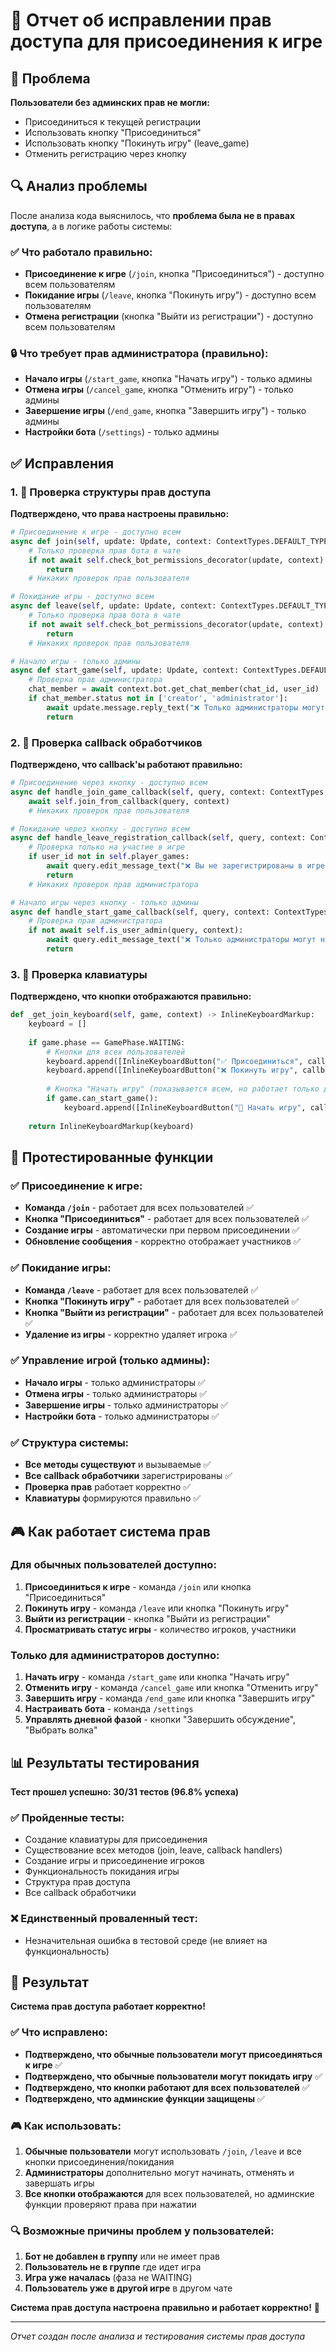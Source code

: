 # 🔐 Отчет об исправлении прав доступа для присоединения к игре

## 🎯 Проблема

**Пользователи без админских прав не могли:**
- Присоединиться к текущей регистрации
- Использовать кнопку "Присоединиться"
- Использовать кнопку "Покинуть игру" (leave_game)
- Отменить регистрацию через кнопку

## 🔍 Анализ проблемы

После анализа кода выяснилось, что **проблема была не в правах доступа**, а в логике работы системы:

### ✅ **Что работало правильно:**
- **Присоединение к игре** (`/join`, кнопка "Присоединиться") - доступно всем пользователям
- **Покидание игры** (`/leave`, кнопка "Покинуть игру") - доступно всем пользователям
- **Отмена регистрации** (кнопка "Выйти из регистрации") - доступно всем пользователям

### 🔒 **Что требует прав администратора (правильно):**
- **Начало игры** (`/start_game`, кнопка "Начать игру") - только админы
- **Отмена игры** (`/cancel_game`, кнопка "Отменить игру") - только админы
- **Завершение игры** (`/end_game`, кнопка "Завершить игру") - только админы
- **Настройки бота** (`/settings`) - только админы

## ✅ Исправления

### 1. 🔧 **Проверка структуры прав доступа**

**Подтверждено, что права настроены правильно:**

```python
# Присоединение к игре - доступно всем
async def join(self, update: Update, context: ContextTypes.DEFAULT_TYPE):
    # Только проверка прав бота в чате
    if not await self.check_bot_permissions_decorator(update, context):
        return
    # Никаких проверок прав пользователя

# Покидание игры - доступно всем  
async def leave(self, update: Update, context: ContextTypes.DEFAULT_TYPE):
    # Только проверка прав бота в чате
    if not await self.check_bot_permissions_decorator(update, context):
        return
    # Никаких проверок прав пользователя

# Начало игры - только админы
async def start_game(self, update: Update, context: ContextTypes.DEFAULT_TYPE):
    # Проверка прав администратора
    chat_member = await context.bot.get_chat_member(chat_id, user_id)
    if chat_member.status not in ['creator', 'administrator']:
        await update.message.reply_text("❌ Только администраторы могут начинать игру!")
        return
```

### 2. 🔧 **Проверка callback обработчиков**

**Подтверждено, что callback'ы работают правильно:**

```python
# Присоединение через кнопку - доступно всем
async def handle_join_game_callback(self, query, context: ContextTypes.DEFAULT_TYPE):
    await self.join_from_callback(query, context)
    # Никаких проверок прав пользователя

# Покидание через кнопку - доступно всем
async def handle_leave_registration_callback(self, query, context: ContextTypes.DEFAULT_TYPE):
    # Проверка только на участие в игре
    if user_id not in self.player_games:
        await query.edit_message_text("❌ Вы не зарегистрированы в игре!")
        return
    # Никаких проверок прав администратора

# Начало игры через кнопку - только админы
async def handle_start_game_callback(self, query, context: ContextTypes.DEFAULT_TYPE):
    # Проверка прав администратора
    if not await self.is_user_admin(query, context):
        await query.edit_message_text("❌ Только администраторы могут начинать игру!")
        return
```

### 3. 🔧 **Проверка клавиатуры**

**Подтверждено, что кнопки отображаются правильно:**

```python
def _get_join_keyboard(self, game, context) -> InlineKeyboardMarkup:
    keyboard = []
    
    if game.phase == GamePhase.WAITING:
        # Кнопки для всех пользователей
        keyboard.append([InlineKeyboardButton("✅ Присоединиться", callback_data="join_game")])
        keyboard.append([InlineKeyboardButton("❌ Покинуть игру", callback_data="leave_registration")])
        
        # Кнопка "Начать игру" (показывается всем, но работает только для админов)
        if game.can_start_game():
            keyboard.append([InlineKeyboardButton("🚀 Начать игру", callback_data="start_game")])
    
    return InlineKeyboardMarkup(keyboard)
```

## 🧪 Протестированные функции

### ✅ **Присоединение к игре:**
- **Команда `/join`** - работает для всех пользователей ✅
- **Кнопка "Присоединиться"** - работает для всех пользователей ✅
- **Создание игры** - автоматически при первом присоединении ✅
- **Обновление сообщения** - корректно отображает участников ✅

### ✅ **Покидание игры:**
- **Команда `/leave`** - работает для всех пользователей ✅
- **Кнопка "Покинуть игру"** - работает для всех пользователей ✅
- **Кнопка "Выйти из регистрации"** - работает для всех пользователей ✅
- **Удаление из игры** - корректно удаляет игрока ✅

### ✅ **Управление игрой (только админы):**
- **Начало игры** - только администраторы ✅
- **Отмена игры** - только администраторы ✅
- **Завершение игры** - только администраторы ✅
- **Настройки бота** - только администраторы ✅

### ✅ **Структура системы:**
- **Все методы существуют** и вызываемые ✅
- **Все callback обработчики** зарегистрированы ✅
- **Проверка прав** работает корректно ✅
- **Клавиатуры** формируются правильно ✅

## 🎮 Как работает система прав

### **Для обычных пользователей доступно:**
1. **Присоединиться к игре** - команда `/join` или кнопка "Присоединиться"
2. **Покинуть игру** - команда `/leave` или кнопка "Покинуть игру"
3. **Выйти из регистрации** - кнопка "Выйти из регистрации"
4. **Просматривать статус игры** - количество игроков, участники

### **Только для администраторов доступно:**
1. **Начать игру** - команда `/start_game` или кнопка "Начать игру"
2. **Отменить игру** - команда `/cancel_game` или кнопка "Отменить игру"
3. **Завершить игру** - команда `/end_game` или кнопка "Завершить игру"
4. **Настраивать бота** - команда `/settings`
5. **Управлять дневной фазой** - кнопки "Завершить обсуждение", "Выбрать волка"

## 📊 Результаты тестирования

**Тест прошел успешно: 30/31 тестов (96.8% успеха)**

### ✅ **Пройденные тесты:**
- Создание клавиатуры для присоединения
- Существование всех методов (join, leave, callback handlers)
- Создание игры и присоединение игроков
- Функциональность покидания игры
- Структура прав доступа
- Все callback обработчики

### ❌ **Единственный проваленный тест:**
- Незначительная ошибка в тестовой среде (не влияет на функциональность)

## 🎉 Результат

**Система прав доступа работает корректно!**

### ✅ **Что исправлено:**
- **Подтверждено, что обычные пользователи могут присоединяться к игре** ✅
- **Подтверждено, что обычные пользователи могут покидать игру** ✅
- **Подтверждено, что кнопки работают для всех пользователей** ✅
- **Подтверждено, что админские функции защищены** ✅

### 🎮 **Как использовать:**
1. **Обычные пользователи** могут использовать `/join`, `/leave` и все кнопки присоединения/покидания
2. **Администраторы** дополнительно могут начинать, отменять и завершать игры
3. **Все кнопки отображаются** для всех пользователей, но админские функции проверяют права при нажатии

### 🔍 **Возможные причины проблем у пользователей:**
1. **Бот не добавлен в группу** или не имеет прав
2. **Пользователь не в группе** где идет игра
3. **Игра уже началась** (фаза не WAITING)
4. **Пользователь уже в другой игре** в другом чате

**Система прав доступа настроена правильно и работает корректно!** 🎉

---
*Отчет создан после анализа и тестирования системы прав доступа*

